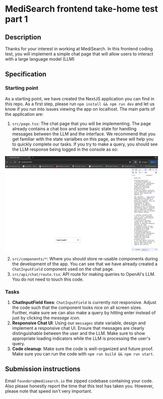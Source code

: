 # MediSearch frontend take-home test part 1

## Description

Thanks for your interest in working at MediSearch. In this frontend coding test, you will implement a simple chat page that will allow users to interact with a large language model (LLM)

## Specification

### Starting point

As a starting point, we have created the NextJS application you can find in this repo. As a first step, please run `npm install && npm run dev` and let us know if you run into issues viewing the app on localhost. The main parts of the application are:

1. `src/page.tsx`: The chat page that you will be implementing. The page already contains a chat box and some basic state for handling messages between the LLM and the interface. We recommend that you get familiar with the state varialbes on this page, as these will help you to quickly complete our tasks. If you try to make a query, you should see the LLM response being logged in the console as so:

![plot](./starting_point.png)

2. `src/components/*`: Where you should store re-usable components during the development of the app. You can see that we have already created a `ChatInputField` component used on the chat page.
3. `src/api/chat/route.tsx`: API route for making queries to OpenAI's LLM. You do not need to touch this code.

### Tasks

1. **ChatInputField fixes**: `ChatInputField` is currently not responsive. Adjust the code such that the component looks nice on all screen sizes. Further, make sure we can also make a query by hitting enter instead of just by clicking the _message icon_.
2. **Responsive Chat UI**: Using our `messages` state variable, design and implement a responsive chat UI. Ensure that messages are clearly distinguishable between the user and the LLM. Make sure to show appropriate loading indicators while the LLM is processing the user's query.
3. **Code cleanup**: Make sure the code is well-organized and future proof. Make sure you can run the code with `npm run build && npm run start`.

## Submission instructions

Email `founders@medisearch.io` the zipped codebase containing your code. Also please honestly report the time that this test has taken you. However, please note that speed isn't very important.

